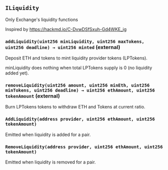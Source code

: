 ## `ILiquidity`

Only Exchange's liquidity functions


Inspired by https://hackmd.io/C-DvwDSfSxuh-Gd4WKE_ig


### `addLiquidity(uint256 minLiquidity, uint256 maxTokens, uint256 deadline) → uint256 minted` (external)

Deposit ETH and tokens to mint liquidity provider tokens (LPTokens).


minLiquidity does nothing when total LPTokens supply is 0 (no liquidity added yet).


### `removeLiquidity(uint256 amount, uint256 minEth, uint256 minTokens, uint256 deadline) → uint256 ethAmount, uint256 tokenAmount` (external)



Burn LPTokens tokens to withdraw ETH and Tokens at current ratio.



### `AddLiquidity(address provider, uint256 ethAmount, uint256 tokenAmount)`

Emitted when liquidity is added for a pair.




### `RemoveLiquidity(address provider, uint256 ethAmount, uint256 tokenAmount)`

Emitted when liquidity is removed for a pair.






